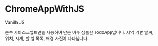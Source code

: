 # ChromeAppWithJS
Vanilla JS

순수 자바스크립트만을 사용하여 만든 아주 심플한 TodoApp입니다.
지역 기반 날씨, 위치, 시계, 할 일 목록, 배경 사진이 나타납니다.
